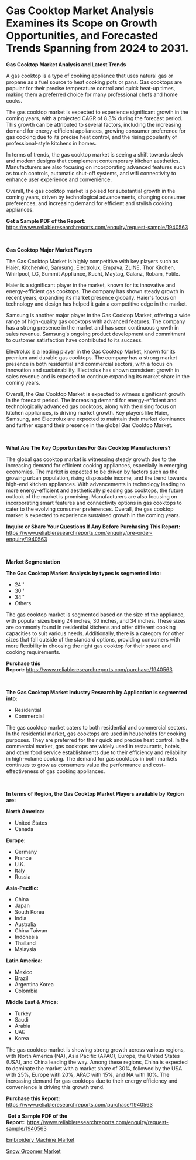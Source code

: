 <p><h1>Gas Cooktop Market Analysis Examines its Scope on Growth Opportunities, and Forecasted Trends Spanning from 2024 to 2031.</h1></p><p><strong>Gas Cooktop Market Analysis and Latest Trends</strong></p>
<p><p>A gas cooktop is a type of cooking appliance that uses natural gas or propane as a fuel source to heat cooking pots or pans. Gas cooktops are popular for their precise temperature control and quick heat-up times, making them a preferred choice for many professional chefs and home cooks.</p><p>The gas cooktop market is expected to experience significant growth in the coming years, with a projected CAGR of 8.3% during the forecast period. This growth can be attributed to several factors, including the increasing demand for energy-efficient appliances, growing consumer preference for gas cooking due to its precise heat control, and the rising popularity of professional-style kitchens in homes.</p><p>In terms of trends, the gas cooktop market is seeing a shift towards sleek and modern designs that complement contemporary kitchen aesthetics. Manufacturers are also focusing on incorporating advanced features such as touch controls, automatic shut-off systems, and wifi connectivity to enhance user experience and convenience.</p><p>Overall, the gas cooktop market is poised for substantial growth in the coming years, driven by technological advancements, changing consumer preferences, and increasing demand for efficient and stylish cooking appliances.</p></p>
<p><strong>Get a Sample PDF of the Report:&nbsp;</strong> <a href="https://www.reliableresearchreports.com/enquiry/request-sample/1940563">https://www.reliableresearchreports.com/enquiry/request-sample/1940563</a></p>
<p>&nbsp;</p>
<p><strong>Gas Cooktop Major Market Players</strong></p>
<p><p>The Gas Cooktop Market is highly competitive with key players such as Haier, KitchenAid, Samsung, Electrolux, Empava, ZLINE, Thor Kitchen, Whirlpool, LG, Summit Appliance, Kucht, Maytag, Galanz, Robam, Fotile. </p><p>Haier is a significant player in the market, known for its innovative and energy-efficient gas cooktops. The company has shown steady growth in recent years, expanding its market presence globally. Haier's focus on technology and design has helped it gain a competitive edge in the market.</p><p>Samsung is another major player in the Gas Cooktop Market, offering a wide range of high-quality gas cooktops with advanced features. The company has a strong presence in the market and has seen continuous growth in sales revenue. Samsung's ongoing product development and commitment to customer satisfaction have contributed to its success.</p><p>Electrolux is a leading player in the Gas Cooktop Market, known for its premium and durable gas cooktops. The company has a strong market presence in both residential and commercial sectors, with a focus on innovation and sustainability. Electrolux has shown consistent growth in sales revenue and is expected to continue expanding its market share in the coming years.</p><p>Overall, the Gas Cooktop Market is expected to witness significant growth in the forecast period. The increasing demand for energy-efficient and technologically advanced gas cooktops, along with the rising focus on kitchen appliances, is driving market growth. Key players like Haier, Samsung, and Electrolux are expected to maintain their market dominance and further expand their presence in the global Gas Cooktop Market.</p></p>
<p>&nbsp;</p>
<p><strong>What Are The Key Opportunities For Gas Cooktop Manufacturers?</strong></p>
<p><p>The global gas cooktop market is witnessing steady growth due to the increasing demand for efficient cooking appliances, especially in emerging economies. The market is expected to be driven by factors such as the growing urban population, rising disposable income, and the trend towards high-end kitchen appliances. With advancements in technology leading to more energy-efficient and aesthetically pleasing gas cooktops, the future outlook of the market is promising. Manufacturers are also focusing on incorporating smart features and connectivity options in gas cooktops to cater to the evolving consumer preferences. Overall, the gas cooktop market is expected to experience sustained growth in the coming years.</p></p>
<p><strong>Inquire or Share Your Questions If Any Before Purchasing This Report:</strong> <a href="https://www.reliableresearchreports.com/enquiry/pre-order-enquiry/1940563">https://www.reliableresearchreports.com/enquiry/pre-order-enquiry/1940563</a></p>
<p>&nbsp;</p>
<p><strong>Market Segmentation</strong></p>
<p><strong>The Gas Cooktop Market Analysis by types is segmented into:</strong></p>
<p><ul><li>24''</li><li>30''</li><li>34''</li><li>Others</li></ul></p>
<p><p>The gas cooktop market is segmented based on the size of the appliance, with popular sizes being 24 inches, 30 inches, and 34 inches. These sizes are commonly found in residential kitchens and offer different cooking capacities to suit various needs. Additionally, there is a category for other sizes that fall outside of the standard options, providing consumers with more flexibility in choosing the right gas cooktop for their space and cooking requirements.</p></p>
<p><strong>Purchase this Report:&nbsp;</strong><a href="https://www.reliableresearchreports.com/purchase/1940563">https://www.reliableresearchreports.com/purchase/1940563</a></p>
<p>&nbsp;</p>
<p><strong>The Gas Cooktop Market Industry Research by Application is segmented into:</strong></p>
<p><ul><li>Residential</li><li>Commercial</li></ul></p>
<p><p>The gas cooktop market caters to both residential and commercial sectors. In the residential market, gas cooktops are used in households for cooking purposes. They are preferred for their quick and precise heat control. In the commercial market, gas cooktops are widely used in restaurants, hotels, and other food service establishments due to their efficiency and reliability in high-volume cooking. The demand for gas cooktops in both markets continues to grow as consumers value the performance and cost-effectiveness of gas cooking appliances.</p></p>
<p>&nbsp;</p>
<p><strong>In terms of Region, the Gas Cooktop Market Players available by Region are:</strong></p>
<p>
    <p> <strong> North America: </strong>
        <ul>
            <li>United States</li>
            <li>Canada</li>
        </ul>
        </p> 
    <p> <strong> Europe: </strong>
        <ul>
            <li>Germany</li>
            <li>France</li>
            <li>U.K.</li>
            <li>Italy</li>
            <li>Russia</li>
        </ul>
        </p> 
    <p> <strong> Asia-Pacific: </strong>
        <ul>
            <li>China</li>
            <li>Japan</li>
            <li>South Korea</li>
            <li>India</li>
            <li>Australia</li>
            <li>China Taiwan</li>
            <li>Indonesia</li>
            <li>Thailand</li>
            <li>Malaysia</li>
        </ul>
        </p> 
    <p> <strong> Latin America: </strong>
        <ul>
            <li>Mexico</li>
            <li>Brazil</li>
            <li>Argentina Korea</li>
            <li>Colombia</li>
        </ul>
        </p> 
    <p> <strong> Middle East & Africa: </strong>
        <ul>
            <li>Turkey</li>
            <li>Saudi</li>
            <li>Arabia</li>
            <li>UAE</li>
            <li>Korea</li>
        </ul>
    </p>
    </p>
<p><p>The gas cooktop market is showing strong growth across various regions, with North America (NA), Asia Pacific (APAC), Europe, the United States (USA), and China leading the way. Among these regions, China is expected to dominate the market with a market share of 30%, followed by the USA with 25%, Europe with 20%, APAC with 15%, and NA with 10%. The increasing demand for gas cooktops due to their energy efficiency and convenience is driving this growth trend.</p></p>
<p><strong>Purchase this Report: </strong><a href="https://www.reliableresearchreports.com/purchase/1940563">https://www.reliableresearchreports.com/purchase/1940563</a></p>
<p>&nbsp;<strong>Get a Sample PDF of the Report:&nbsp;&nbsp;</strong><a href="https://www.reliableresearchreports.com/enquiry/request-sample/1940563">https://www.reliableresearchreports.com/enquiry/request-sample/1940563</a></p>
<p><strong></strong></p>
<p><p><a href="https://view.publitas.com/reportprime-1/embroidery-machine-market-size-furnishes-valuable-information-encompassing-market-share-market-trends-and-projections-spanning-from-2024-to-2031/">Embroidery Machine Market</a></p><p><a href="https://artistic-helicopter-ca9.notion.site/Snow-Groomer-Market-Share-Market-New-Trends-Analysis-Report-By-Type-By-Application-By-End-use-B-cd455b514a6f4fbe9aaedd05101b02fe">Snow Groomer Market</a></p></p>